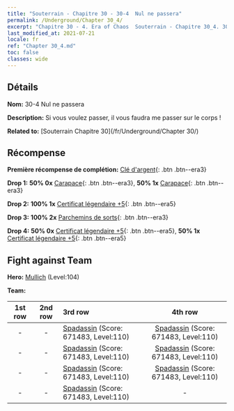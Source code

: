 ```yaml
---
title: "Souterrain - Chapitre 30 - 30-4  Nul ne passera"
permalink: /Underground/Chapter 30_4/
excerpt: "Chapitre 30 - 4. Era of Chaos  Souterrain - Chapitre 30_4. 30-4  Nul ne passera"
last_modified_at: 2021-07-21
locale: fr
ref: "Chapter 30_4.md"
toc: false
classes: wide
---
```


## Détails

 **Nom:** 30-4  Nul ne passera

 **Description:**       Si vous voulez passer, il vous faudra me passer sur le corps !

 **Related to:** [Souterrain Chapitre 30](/fr/Underground/Chapter 30/)

## Récompense

 **Première récompense de complétion:** [Clé d'argent](/ItemsFR/con_693/){: .btn .btn--era3}

 **Drop 1:** **50% 0x** [Carapace](/ItemsFR/her_452/){: .btn .btn--era3}, **50% 1x** [Carapace](/ItemsFR/her_452/){: .btn .btn--era3}

 **Drop 2:** **100% 1x** [Certificat légendaire +5](/ItemsFR/mat_102/){: .btn .btn--era5}

 **Drop 3:** **100% 2x** [Parchemins de sorts](/ItemsFR/con_694/){: .btn .btn--era3}

 **Drop 4:** **50% 0x** [Certificat légendaire +5](/ItemsFR/mat_102/){: .btn .btn--era5}, **50% 1x** [Certificat légendaire +5](/ItemsFR/mat_102/){: .btn .btn--era5}


## Fight against Team
 **Hero:** [Mullich](/fr/heroes/Mullich/) (Level:104)

 **Team:**


  | 1st row | 2nd row | 3rd row | 4th row |
  |:----:|:----:|:----|:----:|
  | - | - | [Spadassin](/fr/units/Swordsman/) (Score: 671483, Level:110)  | [Spadassin](/fr/units/Swordsman/) (Score: 671483, Level:110)  |
  | - | - | [Spadassin](/fr/units/Swordsman/) (Score: 671483, Level:110)  | [Spadassin](/fr/units/Swordsman/) (Score: 671483, Level:110)  |
  | - | - | [Spadassin](/fr/units/Swordsman/) (Score: 671483, Level:110)  | [Spadassin](/fr/units/Swordsman/) (Score: 671483, Level:110)  |
  | - | - | [Spadassin](/fr/units/Swordsman/) (Score: 671483, Level:110)  | - |


